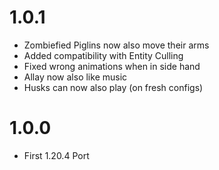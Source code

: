 # 1.0.1

* Zombiefied Piglins now also move their arms
* Added compatibility with Entity Culling
* Fixed wrong animations when in side hand
* Allay now also like music
* Husks can now also play (on fresh configs)


# 1.0.0

* First 1.20.4 Port